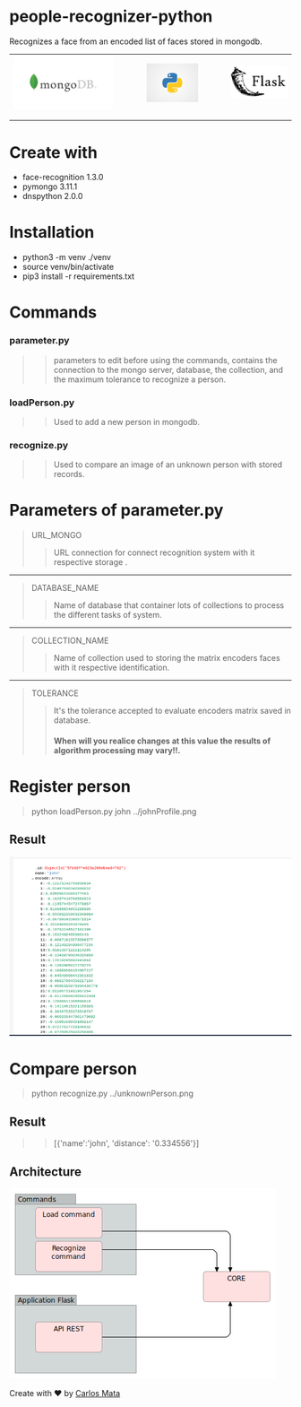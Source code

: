 # people-recognizer-python
Recognizes a face from an encoded list of faces stored in mongodb.
<table>
<thead>
<tr>
<th>
<img  src="https://raw.githubusercontent.com/carlosmata96/people-recognizer-python/main/img/mongodb.png">
</th>
<th>
<img width="50%" src="https://raw.githubusercontent.com/carlosmata96/people-recognizer-python/main/img/pythonlogo.png"> 
</th>
<th>
<img  src="https://raw.githubusercontent.com/carlosmata96/people-recognizer-python/main/img/flask_logo.png"> 
</th>
</tr>
</thead>
</table>

---

# Create with
* face-recognition 1.3.0
* pymongo 3.11.1
* dnspython 2.0.0

# Installation
* python3 -m venv ./venv
* source venv/bin/activate
* pip3 install -r requirements.txt

# Commands

### parameter.py
>> parameters to edit before using the commands, contains the connection to the mongo server, database, the collection, and the maximum tolerance to recognize a person.

### loadPerson.py
>> Used to add a new person in mongodb.

### recognize.py
>> Used to compare an image of an unknown person with stored records.

# Parameters of parameter.py

>URL_MONGO
>> URL connection for connect  recognition system with it respective storage .

---

>DATABASE_NAME 
>> Name of database that container lots of collections to process the different tasks of system.

---

>COLLECTION_NAME 
>> Name of collection used to storing the matrix encoders faces with it respective identification.

---

>TOLERANCE 
>> It's the tolerance accepted to evaluate encoders matrix saved in database.
>> #### When will you realice changes at this value the results of algorithm processing may vary!!.

# Register person

> python loadPerson.py john ../johnProfile.png

## Result

<img  src="https://raw.githubusercontent.com/carlosmata96/people-recognizer-python/main/img/johnRegister.png">

# Compare person

> python recognize.py ../unknownPerson.png

## Result

>> [{'name':'john', 'distance': '0.334556'}]

## Architecture

<img  src="https://raw.githubusercontent.com/carlosmata96/people-recognizer-python/main/img/architecture_design.png"> 


Create with ❤️ by [Carlos Mata](https://github.com/carlosmata96)
